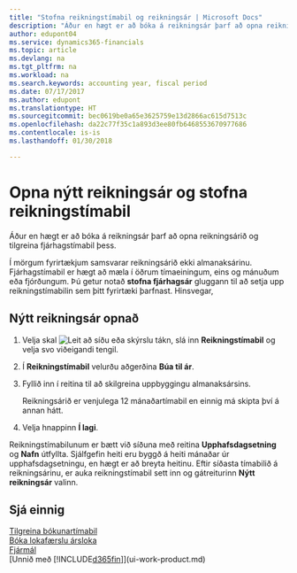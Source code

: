 ```yaml
---
title: "Stofna reikningstímabil og reikningsár | Microsoft Docs"
description: "Áður en hægt er að bóka á reikningsár þarf að opna reikningsárið og tilgreina reikningstímabil þess."
author: edupont04
ms.service: dynamics365-financials
ms.topic: article
ms.devlang: na
ms.tgt_pltfrm: na
ms.workload: na
ms.search.keywords: accounting year, fiscal period
ms.date: 07/17/2017
ms.author: edupont
ms.translationtype: HT
ms.sourcegitcommit: bec0619be0a65e3625759e13d2866ac615d7513c
ms.openlocfilehash: da22c77f35c1a893d3ee80fb6468553670977686
ms.contentlocale: is-is
ms.lasthandoff: 01/30/2018

---
```

# <a name="open-a-new-fiscal-year-and-create-accounting-periods"></a>Opna nýtt reikningsár og stofna reikningstímabil
Áður en hægt er að bóka á reikningsár þarf að opna reikningsárið og tilgreina fjárhagstímabil þess.  

Í mörgum fyrirtækjum samsvarar reikningsárið ekki almanaksárinu. Fjárhagstímabil er hægt að mæla í öðrum tímaeiningum, eins og mánuðum eða fjórðungum. Þú getur notað **stofna fjárhagsár** gluggann til að setja upp reikningstímabilin sem þitt fyrirtæki þarfnast. Hinsvegar,   

## <a name="to-open-a-new-fiscal-year"></a>Nýtt reikningsár opnað
1. Velja skal ![Leit að síðu eða skýrslu](media/ui-search/search_small.png "Leit að síðu eða skýrslu táknið") tákn, slá inn **Reikningstímabil** og velja svo viðeigandi tengil.
2. Í **Reikningstímabil** velurðu aðgerðina **Búa til ár**.
3. Fyllið inn í reitina til að skilgreina uppbyggingu almanaksársins.

    Reikningsárið er venjulega 12 mánaðartímabil en einnig má skipta því á annan hátt.
4. Velja hnappinn **Í lagi**.

Reikningstímabilunum er bætt við síðuna með reitina **Upphafsdagsetning** og **Nafn** útfyllta. Sjálfgefin heiti eru byggð á heiti mánaðar úr upphafsdagsetningu, en hægt er að breyta heitinu. Eftir síðasta tímabilið á reikningsárinu, er auka reikningstímabil sett inn og gátreiturinn **Nýtt reikningsár** valinn.  


## <a name="see-also"></a>Sjá einnig
[Tilgreina bókunartímabil](finance-how-specify-posting-periods.md)  
[Bóka lokafærslu ársloka](year-how-post-year-end-close-entry.md)  
[Fjármál](finance.md)  
[Unnið með [!INCLUDE[d365fin](includes/d365fin_md.md)]](ui-work-product.md)


